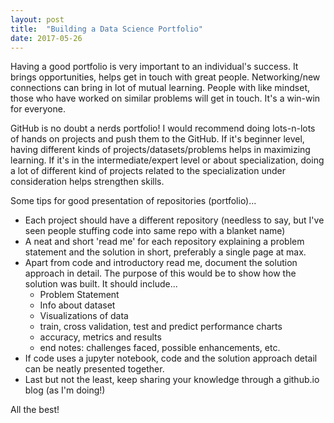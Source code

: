 ```yaml
---
layout: post
title:  "Building a Data Science Portfolio"
date: 2017-05-26
---
```


Having a good portfolio is very important to an individual's success. It brings opportunities, helps get in touch with great people. Networking/new connections can bring in lot of mutual learning. People with like mindset, those who have worked on similar problems will get in touch. It's a win-win for everyone.

GitHub is no doubt a nerds portfolio! I would recommend doing lots-n-lots of hands on projects and push them to the GitHub. If it's beginner level, having different kinds of projects/datasets/problems helps in maximizing learning. If it's in the intermediate/expert level or about specialization, doing a lot of different kind of projects related to the specialization under consideration helps strengthen skills.

Some tips for good presentation of repositories (portfolio)...
* Each project should have a different repository (needless to say, but I've seen people stuffing code into same repo with a blanket name)
* A neat and short 'read me' for each repository explaining a problem statement and the solution in short, preferably a single page at max.
* Apart from code and introductory read me, document the solution approach in detail. The purpose of this would be to show how the solution was built. It should include...
    - Problem Statement
    - Info about dataset
    - Visualizations of data
    - train, cross validation, test and predict performance charts
    - accuracy, metrics and results
    - end notes: challenges faced, possible enhancements, etc.
* If code uses a jupyter notebook, code and the solution approach detail can be neatly presented together.
* Last but not the least, keep sharing your knowledge through a github.io blog (as I'm doing!)

All the best!
